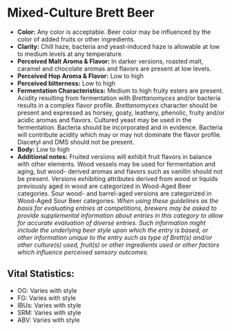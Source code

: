 # Mixed-Culture Brett Beer

- **Color:** Any color is acceptable. Beer color may be influenced by the color of added fruits or other ingredients.
- **Clarity:** Chill haze, bacteria and yeast-induced haze is allowable at low to medium levels at any temperature.
- **Perceived Malt Aroma & Flavor:** In darker versions, roasted malt, caramel and chocolate aromas and flavors are present at low levels.
- **Perceived Hop Aroma & Flavor:** Low to high
- **Perceived bitterness:** Low to high
- **Fermentation Characteristics:** Medium to high fruity esters are present. Acidity resulting from fermentation with _Brettanomyces_ and/or bacteria results in a complex flavor profile. _Brettanomyces_ character should be present and expressed as horsey, goaty, leathery, phenolic, fruity and/or acidic aromas and flavors. Cultured yeast may be used in the fermentation. Bacteria should be incorporated and in evidence. Bacteria will contribute acidity which may or may not dominate the flavor profile. Diacetyl and DMS should not be present.
- **Body:** Low to high
- **Additional notes:** Fruited versions will exhibit fruit flavors in balance with other elements. Wood vessels may be used for fermentation and aging, but wood- derived aromas and flavors such as vanillin should not be present. Versions exhibiting attributes derived from wood or liquids previously aged in wood are categorized in Wood-Aged Beer categories. Sour wood- and barrel-aged versions are categorized in Wood-Aged Sour Beer categories.	_When using these guidelines as the basis for evaluating entries at competitions, brewers may be asked to provide supplemental information about entries in this category to allow for accurate evaluation of diverse entries. Such information might include the underlying beer style upon which the entry is based, or other information unique to the entry such as type of Brett(s) and/or other culture(s) used, fruit(s) or other ingredients used or other factors which influence perceived sensory outcomes._

## Vital Statistics:

- OG: Varies with style 
- FG: Varies with style 
- IBUs: Varies with style 
- SRM: Varies with style 
- ABV: Varies with style 

